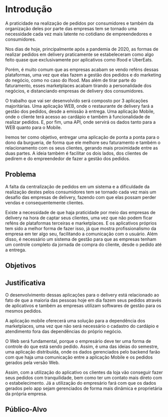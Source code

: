 # Introdução

A praticidade na realização de pedidos por consumidores e também da organização deles por parte das empresas tem se tornado uma necessidade cada vez mais latente no cotidiano de empreendedores e consumidores.

Nos dias de hoje, principalmente após a pandemia de 2020, as formas de realizar pedidos em delivery praticamente se estabeleceram como algo feito quase que exclusivamente por aplicativos como Ifood e UberEats.

Porém, é muito comum que as empresas acabam se vendo reféns dessas plataformas, uma vez que elas fazem a gestão dos pedidos e do marketing do negócio, como no caso do Ifood. Mas além de tirar parte do faturamento, esses marketplaces acabam tirando a personalidade dos negócios, e distanciando empresas de delivery dos consumidores.

O trabalho que vai ser desenvolvido será composto por 3 aplicações majoritárias. Uma aplicação WEB, onde o restaurante de delivery fará a gestão dos pedidos, desde a emissão à entrega. Uma aplicação Mobile, onde o cliente terá acesso ao cardápio e também à funcionalidade de realizar pedidos. E, por fim, uma API, onde servirá os dados tanto para a WEB quanto para o Mobile.

Iremos ter como objetivo, entregar uma aplicação de ponta a ponta para o dono da burgueria, de forma que ele melhore seu faturamento e também o relacionamento com os seus clientes, gerando mais proximidade entre as duas partes. A ideia também é facilitar os dois lados, dos clientes de pedirem e do empreendedor de fazer a gestão dos pedidos.


## Problema
A falta da centralização de pedidos em um sistema e a dificuldade da realização destes pelos consumidores tem se tornado cada vez mais um desafio das empresas de delivery, fazendo com que elas possam perder vendas e consequentemente clientes.

Existe a necessidade de que haja praticidade por meio das empresas de delivery na hora de captar seus clientes, uma vez que não podem ficar reféns de plataformas terceiras e marketplaces. E os aplicativos próprios tem sido a melhor forma de fazer isso, já que mostra profissionalismo da empresa em ter algo seu, facilitando a comunicação com o usuário. Além disso, é necessário um sistema de gestão para que as empresas tenham um controle completo da jornada de compra do cliente, desde o pedido até a entrega.

## Objetivos



## Justificativa

O desenvolvimento dessas aplicações para o delivery está relacionado ao fato de que a maioria das pessoas hoje em dia fazem seus pedidos através de aplicativos e também as empresas utilizam softwares de gestão para os mesmos pedidos.

A aplicação mobile oferecerá uma solução para a dependência dos marketplaces, uma vez que não será necessário o cadastro do cardápio e atendimento fora das dependências do próprio negócio.

O Web será fundamental, porque o empresário deve ter uma forma de controle do que está sendo pedido. Assim, é uma das ideias do semestre, uma aplicação distribuída, onde os dados gerenciados pelo backend farão com que haja uma comunicação entre a aplicação Mobile e os pedidos gerados pela versão Web.

Assim, com a utilização do aplicativo os clientes da loja vão conseguir fazer seus pedidos com tranquilidade, bem como ter um contato mais direto com o estabelecimento. Já a utilização do empresário fará com que os dados gerados pelo app sejam gerenciados de forma mais dinâmica e proprietária da própria empresa.


## Público-Alvo

